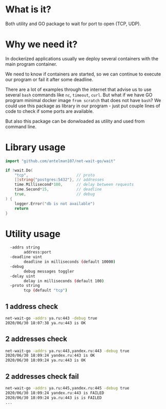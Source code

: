 # What is it?
Both utility and GO package to wait for port to open (TCP, UDP).

# Why we need it?

In dockerized applications usually we deploy 
several containers with the main program container.

We need to know if containers are started, so we
can continue to execute our program or fail it after some deadline.

There are a lot of examples through the internet 
that advise us to use several `bash` commands like `nc`, `timeout`, `curl`. But what if we have GO program minimal docker image `from scratch` that does not have `bash`? We could use this package as library in our program - just put couple lines of code to check if some ports are available.

But also this package can be donwloaded as utility and used from command line.

# Library usage

```GO
import "github.com/antelman107/net-wait-go/wait"

if !wait.Do(
    "tcp",                     // proto
    []string{"postgres:5432"}, // addresses
    time.Millisecond*100,      // delay between requests
    time.Second*15,            // deadline
    true,                      // debug 
) {
    logger.Error("db is not available")
    return
}
```

# Utility usage

```bash
  -addrs string
        address:port
  -deadline uint
        deadline in milliseconds (default 10000)
  -debug
        debug messages toggler
  -delay uint
        delay in milliseconds (default 100)
  -proto string
        tcp (default "tcp")
```

## 1 address check
```bash
net-wait-go -addrs ya.ru:443 -debug true
2020/06/30 18:07:38 ya.ru:443 is OK
```

## 2 addresses check
```bash
net-wait-go -addrs ya.ru:443,yandex.ru:443 -debug true
2020/06/30 18:09:24 yandex.ru:443 is OK
2020/06/30 18:09:24 ya.ru:443 is OK
```

## 2 addresses check fail
```bash
net-wait-go -addrs ya.ru:445,yandex.ru:445 -debug true
2020/06/30 18:09:24 yandex.ru:443 is FAILED
2020/06/30 18:09:24 ya.ru:443 is is FAILED
...
```


